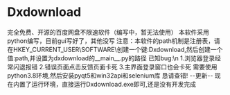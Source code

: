 # Dxdownload
完全免费、开源的百度网盘不限速软件（编写中，暂无法使用）
本软件采用python编写，目前gui写好了，其他没写
注意：本软件的path机制是注册表，请在HKEY_CURRENT_USER\SOFTWARE\创建一个键:Dxdownload,然后创建一个值:path,并设置为dxdownload的__main__.py的路径
已知bug:\n
1.浏览器登录经常闪退报错
2.错误页面点击反馈页面卡死
3.主界面登录窗口也会卡死
需要使用python3.8环境,然后安装pyqt5和win32api和selenium库
恳请查错!
--更新--
现在内置了运行环境，直接运行Dxdownload.exe即可,还是没有开发完成
